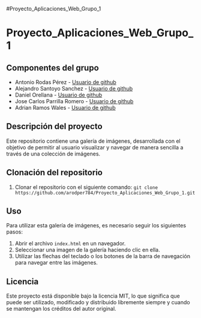 #Proyecto_Aplicaciones_Web_Grupo_1

  

# Proyecto_Aplicaciones_Web_Grupo_1

## Componentes del grupo

-   Antonio Rodas Pérez - [Usuario de github](https://github.com/arodper784)
-   Alejandro Santoyo Sanchez - [Usuario de github](https://github.com/asansan403)
-   Daniel Orellana - [Usuario de github](https://github.com/DOSSMR)
-   Jose Carlos Parrilla Romero - [Usuario de github](https://github.com/JoseCarlos017)
-   Adrian Ramos Wales - [Usuario de github](https://github.com/Seviboss)

## Descripción del proyecto

Este repositorio contiene una galería de imágenes, desarrollada con el objetivo de permitir al usuario visualizar y navegar de manera sencilla a través de una colección de imágenes.

## Clonación del repositorio

1.  Clonar el repositorio con el siguiente comando: `git clone https://github.com/arodper784/Proyecto_Aplicaciones_Web_Grupo_1.git`

## Uso

Para utilizar esta galería de imágenes, es necesario seguir los siguientes pasos:

1.  Abrir el archivo `index.html` en un navegador.
2.  Seleccionar una imagen de la galería haciendo clic en ella.
3.  Utilizar las flechas del teclado o los botones de la barra de navegación para navegar entre las imágenes.

## Licencia

Este proyecto está disponible bajo la licencia MIT, lo que significa que puede ser utilizado, modificado y distribuido libremente siempre y cuando se mantengan los créditos del autor original.